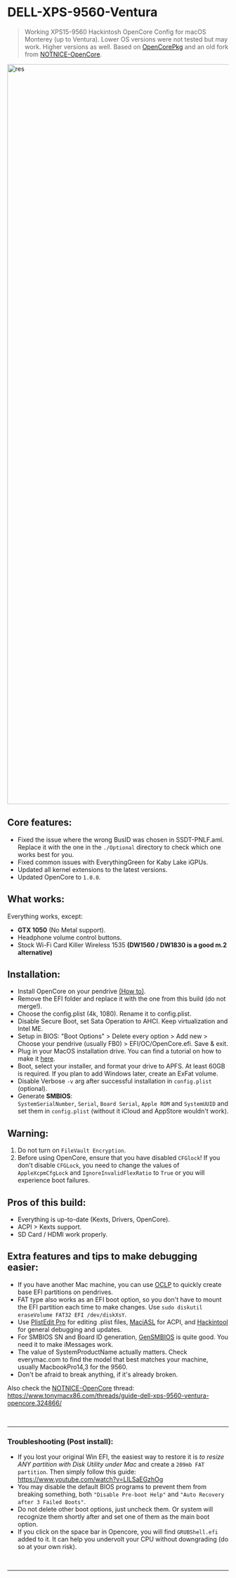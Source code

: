 # DELL-XPS-9560-Ventura

> Working XPS15-9560 Hackintosh OpenCore Config for macOS Monterey (up to Ventura). Lower OS versions were not tested but may work. Higher versions as well.
Based on [OpenCorePkg](https://github.com/acidanthera/OpenCorePkg) and an old fork from [NOTNlCE-OpenCore](https://github.com/NOTNlCE/XPS-9560-OpenCore).

<img width="1680" alt="res" src="https://github.com/user-attachments/assets/c5460956-bcfc-440f-8963-abec6af55353">

## Core features:
- Fixed the issue where the wrong BusID was chosen in SSDT-PNLF.aml. 
  Replace it with the one in the `./Optional` directory to check which one works best for you.
- Fixed common issues with EverythingGreen for Kaby Lake iGPUs.
- Updated all kernel extensions to the latest versions.
- Updated OpenCore to `1.0.0`.

## What works:
Everything works, except:
- <b>GTX 1050</b> (No Metal support).
- Headphone volume control buttons.
- Stock Wi-Fi Card Killer Wireless 1535 __(DW1560 / DW1830 is a good m.2 alternative)__


## Installation:
- Install OpenCore on your pendrive [(How to)](https://dortania.github.io/OpenCore-Install-Guide/installer-guide/#making-the-installer).
- Remove the EFI folder and replace it with the one from this build (do not merge!).
- Choose the config.plist (4k, 1080). Rename it to config.plist.
- Disable Secure Boot, set Sata Operation to AHCI. Keep virtualization and Intel ME.
- Setup in BIOS: 
    "Boot Options" > 
    Delete every option > 
    Add new > 
    Choose your pendrive (usually FB0) > 
    EFI/OC/OpenCore.efi. Save & exit.
- Plug in your MacOS installation drive. You can find a tutorial on how to make it [here](https://dortania.github.io/OpenCore-Install-Guide/installer-guide/#making-the-installer).
- Boot, select your installer, and format your drive to APFS. At least 60GB is required. If you plan to add Windows later, create an ExFat volume.
- Disable Verbose `-v` arg after successful installation in `config.plist` (optional).
- Generate <B>SMBIOS</B>:<br>
    `SystemSerialNumber`, `Serial`, `Board Serial`, `Apple ROM` and `SystemUUID` and set them in `config.plist` (without it iCloud and AppStore wouldn't work).

## Warning:

1. Do not turn on `FileVault Encryption`.
2. Before using OpenCore, ensure that you have disabled `CFGlock`! If you don't disable `CFGLock`, you need to change the values of `AppleXcpmCfgLock` and `IgnoreInvalidFlexRatio` to `True` or you will experience boot failures.

## Pros of this build:
- Everything is up-to-date (Kexts, Drivers, OpenCore).
- ACPI > Kexts support.
- SD Card / HDMI work properly.
  
## Extra features and tips to make debugging easier:
- If you have another Mac machine, you can use [OCLP](https://dortania.github.io/OpenCore-Legacy-Patcher/INSTALLER.html#creating-the-installer) to quickly create base EFI partitions on pendrives.
- FAT type also works as an EFI boot option, so you don't have to mount the EFI partition each time to make changes. Use `sudo diskutil eraseVolume FAT32 EFI /dev/diskXsY`.
- Use [PlistEdit Pro](https://www.fatcatsoftware.com/plisteditpro/) for editing .plist files, [MaciASL](https://github.com/acidanthera/MaciASL/releases/tag/1.6.4) for ACPI, and [Hackintool](https://github.com/benbaker76/Hackintool/releases) for general debugging and updates.
- For SMBIOS SN and Board ID generation, [GenSMBIOS](https://github.com/corpnewt/GenSMBIOS) is quite good. You need it to make iMessages work.
- The value of SystemProductName actually matters. Check everymac.com to find the model that best matches your machine, usually MacbookPro14,3 for the 9560.
- Don't be afraid to break anything, if it's already broken.



Also check the [NOTNlCE-OpenCore](https://github.com/NOTNlCE/XPS-9560-OpenCore) thread: https://www.tonymacx86.com/threads/guide-dell-xps-9560-ventura-opencore.324866/

<br>
<hr>

### Troubleshooting (Post install):
- If you lost your original Win EFI, the easiest way to restore it is <i>to resize ANY partition with Disk Utility under Mac</i> and create a `209mb FAT partition`.
  Then simply follow this guide: https://www.youtube.com/watch?v=LILSaEGzhOg
- You may disable the default BIOS programs to prevent them from breaking something, both `"Disable Pre-boot Help"` and `"Auto Recovery after 3 Failed Boots"`.
- Do not delete other boot options, just uncheck them. Or system will recognize them shortly after and set one of them as the main boot option.
- If you click on the space bar in Opencore, you will find `GRUBShell.efi` added to it. It can help you undervolt your CPU without downgrading (do so at your own risk).

<br>
<hr>
